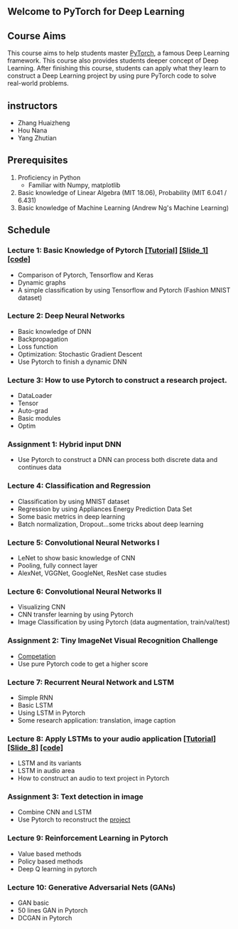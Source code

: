 ## Welcome to PyTorch for Deep Learning

## Course Aims
This course aims to help students master [PyTorch](www.pytorch.org), a famous Deep Learning framework. This course also provides students deeper concept of Deep Learning. After finishing this course, students can apply what they learn to construct a Deep Learning project by using pure PyTorch code to solve real-world problems.

## instructors
- Zhang Huaizheng
- Hou Nana
- Yang Zhutian

## Prerequisites
1. Proficiency in Python
   - Familiar with Numpy, matplotlib
2. Basic knowledge of Linear Algebra (MIT 18.06), Probability (MIT 6.041 / 6.431)
3. Basic knowledge of Machine Learning (Andrew Ng's Machine Learning)

## Schedule
### Lecture 1: Basic Knowledge of Pytorch [[Tutorial]](zhanghuaizheng.info) [[Slide_1]](zhanghuaizheng.info) [[code]](zhanghuaizheng.info)
- Comparison of Pytorch, Tensorflow and Keras
- Dynamic graphs
- A simple classification by using Tensorflow and Pytorch (Fashion MNIST dataset)

### Lecture 2: Deep Neural Networks
- Basic knowledge of DNN
- Backpropagation
- Loss function
- Optimization: Stochastic Gradient Descent
- Use Pytorch to finish a dynamic DNN

### Lecture 3: How to use Pytorch to construct a research project.
- DataLoader
- Tensor
- Auto-grad
- Basic modules
- Optim

### Assignment 1: Hybrid input DNN
- Use Pytorch to construct a DNN can process both discrete data and continues data

### Lecture 4: Classification and Regression
- Classification by using MNIST dataset
- Regression by using Appliances Energy Prediction Data Set
- Some basic metrics in deep learning
- Batch normalization, Dropout…some tricks about deep learning

### Lecture 5: Convolutional Neural Networks I
- LeNet to show basic knowledge of CNN
- Pooling, fully connect layer
- AlexNet, VGGNet, GoogleNet, ResNet case studies

### Lecture 6: Convolutional Neural Networks II
- Visualizing CNN
- CNN transfer learning by using Pytorch
- Image Classification by using Pytorch (data augmentation, train/val/test)

### Assignment 2: Tiny ImageNet Visual Recognition Challenge
- [Competation](https://tiny-imagenet.herokuapp.com/)
- Use pure Pytorch code to get a higher score

### Lecture 7: Recurrent Neural Network and LSTM
- Simple RNN
- Basic LSTM
- Using LSTM in Pytorch
- Some research application: translation, image caption

### Lecture 8: Apply LSTMs to your audio application [[Tutorial]](zhanghuaizheng.info) [[Slide_8]](zhanghuaizheng.info) [[code]](zhanghuaizheng.info)
- LSTM and its variants
- LSTM in audio area
- How to construct an audio to text project in Pytorch

### Assignment 3: Text detection in image
- Combine CNN and LSTM
- Use Pytorch to reconstruct the [project](https://github.com/tianzhi0549/CTPN)

### Lecture 9: Reinforcement Learning in Pytorch
- Value based methods
- Policy based methods
- Deep Q learning in pytorch

### Lecture 10: Generative Adversarial Nets (GANs)
- GAN basic
- 50 lines GAN in Pytorch
- DCGAN in Pytorch


<!-- Markdown is a lightweight and easy-to-use syntax for styling your writing. It includes conventions for

```markdown
Syntax highlighted code block

# Header 1
## Header 2
### Header 3

- Bulleted
- List

1. Numbered
2. List

**Bold** and _Italic_ and `Code` text

[Link](url) and ![Image](src)
```

For more details see [GitHub Flavored Markdown](https://guides.github.com/features/mastering-markdown/).

### Jekyll Themes

Your Pages site will use the layout and styles from the Jekyll theme you have selected in your [repository settings](https://github.com/HuaizhengZhang/PyTorch4DL/settings). The name of this theme is saved in the Jekyll `_config.yml` configuration file. -->


<!-- Having trouble with Pages? Check out our [documentation](https://help.github.com/categories/github-pages-basics/) or [contact support](https://github.com/contact) and we’ll help you sort it out. -->
